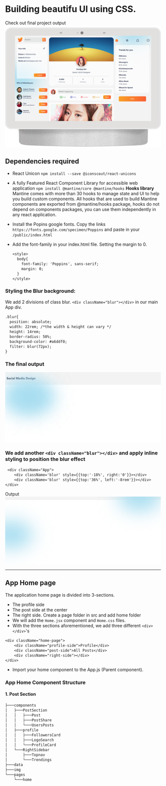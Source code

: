 # Building beautifu UI using CSS.
Check out final project output
![](public_images/final-project-output.png)

## Dependencies required
- React Unicon `npm install --save @iconscout/react-unicons`
- A fully Featured React Component Library for accessible web application `npm install @mantine/core @mantine/hooks`
<strong>Hooks library</strong>
Mantine comes with more than 30 hooks to manage state and UI to help you build custom components.
All hooks that are used to build Mantine components are exported from @mantine/hooks package, hooks do not depend on components packages, you can use them independently in any react application.

- Install the Popins google fonts. Copy the links `https://fonts.google.com/specimen/Poppins` and paste in your `/public/index.html`

- Add the font-family in your index.html file. Setting the margin to 0. 
    ~~~
    <style>
      body{
        font-family: 'Poppins', sans-serif;
        margin: 0;
      }
    </style>
    ~~~

### Styling the Blur background:
We add 2 divisions of class blur. `<div className="blur"></div>` in our main App div.
~~~
.blur{
  position: absolute;
  width: 22rem; /*the width & height can vary */
  height: 14rem;
  border-radius: 50%;
  background-color: #a6ddf0;
  filter: blur(72px);
}
~~~
### The final output
![](public_images/blur-output.png)
### We add another `<div className="blur"></div>` and apply inline styling to position the blur effect
~~~
 <div className="App">
    <div className='blur' style={{top:'-18%', right:'0'}}></div>
    <div className='blur' style={{top:'36%', left:'-8rem'}}></div>
</div>
~~~
Output
![](public_images/output-top-left-blurs.png)
<hr />

## App Home page
The application home page is divided into 3-sections.
- The profile side
- The post side at the center
- The right side.
Create a page folder in src and add home folder
- We will add the `Home.jsx` component and `Home.css` files.
- With the three sections aforementioned, we add three different `<div></div>`'s 
~~~
<div className="home-page">
    <div className="profile-side">Profile</div>
    <div className="post-side">All Posts</div>
    <div className="right-side"></div>
</div>
~~~

- Import your home component to the App.js (Parent component).
### App Home Component Structure
#### 1. Post Section
```
├───components
│   ├───PostSection
│   │   ├───Post
│   │   ├───PostShare
│   │   └───UsersPosts
│   ├───profile
│   │   ├───FollowersCard
│   │   ├───LogoSearch
│   │   └───ProfileCard
│   └───RightSidebar
│       ├───Topnav
│       └───Trendings
├───data
├───img
└───pages
    └───home


```
